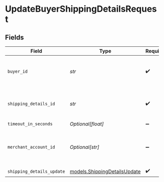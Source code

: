 # UpdateBuyerShippingDetailsRequest


## Fields

| Field                                                              | Type                                                               | Required                                                           | Description                                                        | Example                                                            |
| ------------------------------------------------------------------ | ------------------------------------------------------------------ | ------------------------------------------------------------------ | ------------------------------------------------------------------ | ------------------------------------------------------------------ |
| `buyer_id`                                                         | *str*                                                              | :heavy_check_mark:                                                 | The ID of the buyer to update shipping details for.                | fe26475d-ec3e-4884-9553-f7356683f7f9                               |
| `shipping_details_id`                                              | *str*                                                              | :heavy_check_mark:                                                 | The ID of the shipping details to update.                          | bf8c36ad-02d9-4904-b0f9-a230b149e341                               |
| `timeout_in_seconds`                                               | *Optional[float]*                                                  | :heavy_minus_sign:                                                 | N/A                                                                |                                                                    |
| `merchant_account_id`                                              | *Optional[str]*                                                    | :heavy_minus_sign:                                                 | The ID of the merchant account to use for this request.            | default                                                            |
| `shipping_details_update`                                          | [models.ShippingDetailsUpdate](../models/shippingdetailsupdate.md) | :heavy_check_mark:                                                 | N/A                                                                |                                                                    |